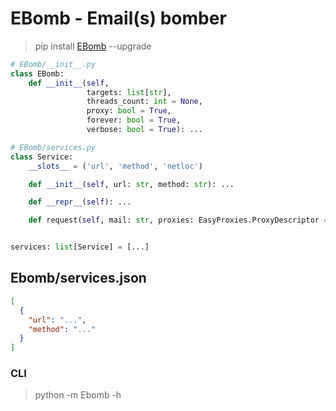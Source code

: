 # EBomb - Email(s) bomber

> pip install [EBomb](https://pypi.org/project/EBomb/) --upgrade

```python
# EBomb/__init__.py
class EBomb:
    def __init__(self,
                 targets: list[str],
                 threads_count: int = None,
                 proxy: bool = True,
                 forever: bool = True,
                 verbose: bool = True): ...
```

```python
# EBomb/services.py
class Service:
    __slots__ = ('url', 'method', 'netloc')

    def __init__(self, url: str, method: str): ...

    def __repr__(self): ...

    def request(self, mail: str, proxies: EasyProxies.ProxyDescriptor = None) -> requests.Response: ...


services: list[Service] = [...]
```

## Ebomb/services.json

```json
[
  {
    "url": "...",
    "method": "..."
  }
]
```

### CLI

> python -m Ebomb -h

